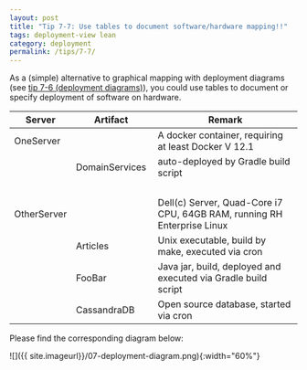 ```yaml
---
layout: post
title: "Tip 7-7: Use tables to document software/hardware mapping!!"
tags: deployment-view lean
category: deployment
permalink: /tips/7-7/
---
```


As a (simple) alternative to graphical mapping with deployment
diagrams (see [tip 7-6 (deployment diagrams)](/tips/7-6)), you could
use tables to document or specify deployment of software on hardware.

|Server| Artifact |Remark|
|------|-----------|-----|
|OneServer| |A docker container, requiring at least Docker V 12.1 |
| |DomainServices |auto-deployed by Gradle build script|
| | | |
|OtherServer | |Dell(c) Server, Quad-Core i7 CPU, 64GB RAM, running RH Enterprise Linux |
| |Articles |Unix executable, build by make, executed via cron |
| |FooBar |Java jar, build, deployed and executed via Gradle build script  |
| |CassandraDB |Open source database, started via cron |

Please find the corresponding diagram below:


![]({{ site.imageurl}}/07-deployment-diagram.png){:width="60%"}
